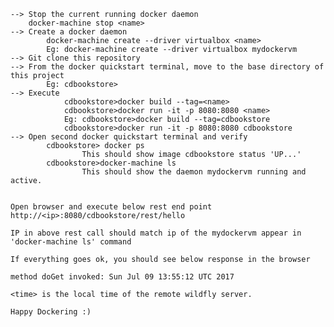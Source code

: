 
	--> Stop the current running docker daemon
		docker-machine stop <name>
	--> Create a docker daemon
			docker-machine create --driver virtualbox <name>
			Eg: docker-machine create --driver virtualbox mydockervm
	-->	Git clone this repository
	--> From the docker quickstart terminal, move to the base directory of this project
			Eg: cdbookstore>
	--> Execute
				cdbookstore>docker build --tag=<name>
				cdbookstore>docker run -it -p 8080:8080 <name>
				Eg: cdbookstore>docker build --tag=cdbookstore
				cdbookstore>docker run -it -p 8080:8080 cdbookstore
	--> Open second docker quickstart terminal and verify 
			cdbookstore> docker ps
					This should show image cdbookstore status 'UP...'
			cdbookstore>docker-machine ls
					This should show the daemon mydockervm running and active.


	Open browser and execute below rest end point
	http://<ip>:8080/cdbookstore/rest/hello

	IP in above rest call should match ip of the mydockervm appear in 'docker-machine ls' command

	If everything goes ok, you should see below response in the browser

	method doGet invoked: Sun Jul 09 13:55:12 UTC 2017

	<time> is the local time of the remote wildfly server.

	Happy Dockering :)
			
			
